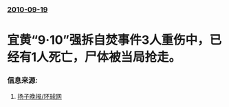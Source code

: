 ### [2010-09-19](/news/2010/09/19/index.md)

##### 
#  宜黄“9·10”强拆自焚事件3人重伤中，已经有1人死亡，尸体被当局抢走。




### 信息来源:

1. [扬子晚报/环球网](https://web.archive.org/web/20100921191958/http://society.huanqiu.com/photos/2010-09/1112885_3.html)
